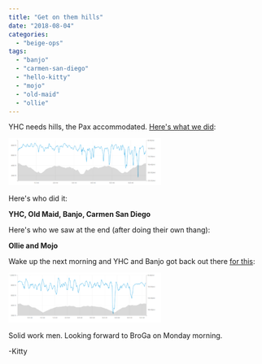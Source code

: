 ```yaml
---
title: "Get on them hills"
date: "2018-08-04"
categories: 
  - "beige-ops"
tags: 
  - "banjo"
  - "carmen-san-diego"
  - "hello-kitty"
  - "mojo"
  - "old-maid"
  - "ollie"
---
```


YHC needs hills, the Pax accommodated. [Here's what we did](https://www.strava.com/activities/1750128986):

![](images/Screen-Shot-2018-08-06-at-10.56.36-AM-300x93.png)

Here's who did it:

**YHC, Old Maid, Banjo, Carmen San Diego**

Here's who we saw at the end (after doing their own thang):

**Ollie and Mojo**

Wake up the next morning and YHC and Banjo got back out there [for this](https://www.strava.com/activities/1751243777):

![](images/Screen-Shot-2018-08-06-at-10.58.41-AM-300x98.png)

Solid work men. Looking forward to BroGa on Monday morning.

\-Kitty
